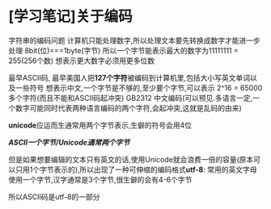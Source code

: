 # [学习笔记]关于编码

字符串的编码问题
 计算机只能处理数字,所以处理文本要先转换成数字才能进一步处理
 8bit(位)===1byte(字节) 所以一个字节能表示最大的数字为11111111 = 255(256个数)
 想表示更大数字必须用更多位数
 
 最早ASCII码, 最早美国人把**127个字符**被编码到计算机里,包括大小写英文单词以及一些符号
 想表示中文,一个字节是不够的,至少要个字节,可以表示 2^16 = 65000多个字符(而且不能和ASCII码起冲突)  GB2312 中文编码(可以预见.多语言一定,一个数字可能同时代表两种语言编码的两个字符,会起冲突,这就是乱码的由来)
 
 
 **unicode**应运而生通常用两个字节表示,生僻的符号会用4位
 
 
 
 ***ASCII一个字节/Unicode通常两个字节***
 
 但是如果想要编辑的文本只有英文的话,使用Unicode就会浪费一倍的容量(原本可以只用1个字节表示的),所以出现了一种可伸缩的编码格式**utf-8**: 常用的英文字母使用一个字节,汉字通常是3个字节,很生僻的会有4-6个字节
 
 所以ASCII码是utf-8的一部分
 
 